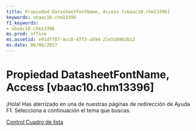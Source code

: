 ```yaml
---
title: Propiedad DatasheetFontName, Access [vbaac10.chm13396]
keywords: vbaac10.chm13396
f1_keywords:
- vbaac10.chm13396
ms.prod: office
ms.assetid: e91dff87-acc8-47f3-a594-21e510963b12
ms.date: 06/08/2017
---
```





# Propiedad DatasheetFontName, Access [vbaac10.chm13396]

¡Hola! Has aterrizado en una de nuestras páginas de redirección de Ayuda F1. Selecciona a continuación el tema que buscas.


 [Control Cuadro de lista](http://msdn.microsoft.com/library/list-box-control%28Office.15%29.aspx)


